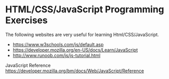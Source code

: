 # HTML/CSS/JavaScript Programming Exercises

The following websites are very useful for learning Html/CSS/JavaScript.
* https://www.w3schools.com/js/default.asp
* https://developer.mozilla.org/en-US/docs/Learn/JavaScript
* http://www.runoob.com/js/js-tutorial.html

JavaScript Reference
https://developer.mozilla.org/bm/docs/Web/JavaScript/Reference
